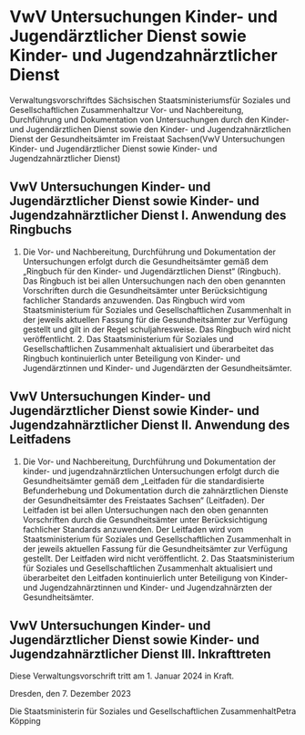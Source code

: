 # VwV Untersuchungen Kinder- und Jugendärztlicher Dienst sowie Kinder- und Jugendzahnärztlicher Dienst

Verwaltungsvorschriftdes Sächsischen Staatsministeriumsfür Soziales und Gesellschaftlichen Zusammenhaltzur Vor- und Nachbereitung, Durchführung und Dokumentation von Untersuchungen durch den Kinder- und Jugendärztlichen Dienst sowie den Kinder- und Jugendzahnärztlichen Dienst der Gesundheitsämter im Freistaat Sachsen(VwV Untersuchungen Kinder- und Jugendärztlicher Dienst sowie Kinder- und Jugendzahnärztlicher Dienst)

## VwV Untersuchungen Kinder- und Jugendärztlicher Dienst sowie Kinder- und Jugendzahnärztlicher Dienst I. Anwendung des Ringbuchs

1. Die Vor- und Nachbereitung, Durchführung und Dokumentation der Untersuchungen erfolgt durch die Gesundheitsämter gemäß dem „Ringbuch für den Kinder- und Jugendärztlichen Dienst“ (Ringbuch). Das Ringbuch ist bei allen Untersuchungen nach den oben genannten Vorschriften durch die Gesundheitsämter unter Berücksichtigung fachlicher Standards anzuwenden. Das Ringbuch wird vom Staatsministerium für Soziales und Gesellschaftlichen Zusammenhalt in der jeweils aktuellen Fassung für die Gesundheitsämter zur Verfügung gestellt und gilt in der Regel schuljahresweise. Das Ringbuch wird nicht veröffentlicht. 2. Das Staatsministerium für Soziales und Gesellschaftlichen Zusammenhalt aktualisiert und überarbeitet das Ringbuch kontinuierlich unter Beteiligung von Kinder- und Jugendärztinnen und Kinder- und Jugendärzten der Gesundheitsämter. 
## VwV Untersuchungen Kinder- und Jugendärztlicher Dienst sowie Kinder- und Jugendzahnärztlicher Dienst II. Anwendung des Leitfadens

1. Die Vor- und Nachbereitung, Durchführung und Dokumentation der kinder- und jugendzahnärztlichen Untersuchungen erfolgt durch die Gesundheitsämter gemäß dem „Leitfaden für die standardisierte Befunderhebung und Dokumentation durch die zahnärztlichen Dienste der Gesundheitsämter des Freistaates Sachsen“ (Leitfaden). Der Leitfaden ist bei allen Untersuchungen nach den oben genannten Vorschriften durch die Gesundheitsämter unter Berücksichtigung fachlicher Standards anzuwenden. Der Leitfaden wird vom Staatsministerium für Soziales und Gesellschaftlichen Zusammenhalt in der jeweils aktuellen Fassung für die Gesundheitsämter zur Verfügung gestellt. Der Leitfaden wird nicht veröffentlicht. 2. Das Staatsministerium für Soziales und Gesellschaftlichen Zusammenhalt aktualisiert und überarbeitet den Leitfaden kontinuierlich unter Beteiligung von Kinder- und Jugendzahnärztinnen und Kinder- und Jugendzahnärzten der Gesundheitsämter. 
## VwV Untersuchungen Kinder- und Jugendärztlicher Dienst sowie Kinder- und Jugendzahnärztlicher Dienst III. Inkrafttreten

Diese Verwaltungsvorschrift tritt am 1. Januar 2024 in Kraft.

Dresden, den 7. Dezember 2023

Die Staatsministerin für Soziales und Gesellschaftlichen ZusammenhaltPetra Köpping

